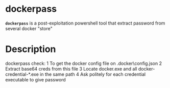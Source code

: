 # dockerpass

**`dockerpass`** is a post-exploitation powershell tool that extract password from several docker "store"

# Description

dockerpass check:
1 To get the docker config file on .docker\config.json
2 Extract base64 creds from this file
3 Locate docker.exe and all docker-credential-*.exe in the same path
4 Ask politely for each credential executable to give password 


